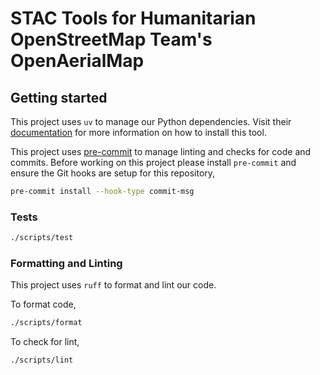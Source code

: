 # STAC Tools for Humanitarian OpenStreetMap Team's OpenAerialMap

## Getting started

This project uses `uv` to manage our Python dependencies. Visit their
[documentation](https://docs.astral.sh/uv/getting-started/installation/) for
more information on how to install this tool.

This project uses [pre-commit](https://pre-commit.com/) to manage linting and
checks for code and commits. Before working on this project please install
`pre-commit` and ensure the Git hooks are setup for this repository,

```bash
pre-commit install --hook-type commit-msg
```

### Tests

```bash
./scripts/test
```

### Formatting and Linting

This project uses `ruff` to format and lint our code.

To format code,

```bash
./scripts/format
```

To check for lint,

```bash
./scripts/lint
```

